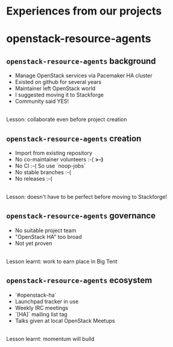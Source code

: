 <!-- .slide: data-state="section-break" id="our-experiences" data-timing="5" -->
# Experiences from our projects


<!-- .slide: data-state="section-break" id="openstack-resource-agents" data-timing="5" -->
# openstack-resource-agents


<!-- .slide: data-state="normal" id="ora-background" data-timing="30" data-menu-title="Background" -->
## `openstack-resource-agents` background

*   Manage OpenStack services via Pacemaker HA cluster
*   Existed on github for several years <!-- .element: class="fragment" -->
*   Maintainer left OpenStack world <!-- .element: class="fragment" -->
*   I suggested moving it to Stackforge<!-- .element: class="fragment" -->
*   Community said YES! <!-- .element: class="fragment" -->

<br/>
Lesson: collaborate even before project creation <!-- .element: class="fragment" -->


<!-- .slide: data-state="normal" id="ora-creation" data-timing="30" data-menu-title="Creation" -->
## `openstack-resource-agents` creation

*   Import from existing repository <!-- .element: class="fragment" -->
*   No co-maintainer volunteers :-( <!-- .element: class="fragment" -->
    <span style="font-weight: bold">&gt;-)</span> <!-- .element: class="fragment" -->
*   <!-- .element: class="fragment" --> No CI :-( So use `noop-jobs`
*   No stable branches :-( <!-- .element: class="fragment" -->
*   No releases :-( <!-- .element: class="fragment" -->

<br/>
Lesson: doesn't have to be perfect before moving to Stackforge! <!-- .element: class="fragment" -->


<!-- .slide: data-state="normal" id="ora-governance" data-timing="20" data-menu-title="Governance" -->
## `openstack-resource-agents` governance

*   No suitable project team <!-- .element: class="fragment" -->
*   "OpenStack HA" too broad <!-- .element: class="fragment" -->
*   Not yet proven <!-- .element: class="fragment" -->

<br/>
Lesson learnt: work to earn place in Big Tent <!-- .element: class="fragment" -->


<!-- .slide: data-state="normal" id="ora-ecosystem" data-timing="30" data-menu-title="Ecosystem" -->
## `openstack-resource-agents` ecosystem

*   <!-- .element: class="fragment" --> `#openstack-ha`
*   Launchpad tracker in use <!-- .element: class="fragment" -->
*   Weekly IRC meetings <!-- .element: class="fragment" -->
*   <!-- .element: class="fragment" --> `[HA]` mailing list tag 
*   Talks given at local OpenStack Meetups <!-- .element: class="fragment" -->

<br/>
Lesson learnt: momentum will build<!-- .element: class="fragment" -->
